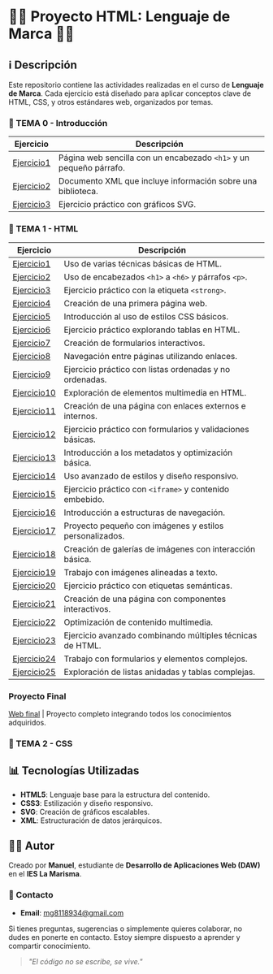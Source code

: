 # 🚀🚀 Proyecto HTML: Lenguaje de Marca 🚀🚀

## ℹ️ Descripción
Este repositorio contiene las actividades realizadas en el curso de **Lenguaje de Marca**. Cada ejercicio está diseñado para aplicar conceptos clave de HTML, CSS, y otros estándares web, organizados por temas.


### 📂 TEMA 0 - Introducción
Ejercicio | Descripción
-----------|--------------
[Ejercicio1](/tema%200/prueba-1.html) | Página web sencilla con un encabezado `<h1>` y un pequeño párrafo.
[Ejercicio2](/tema%200/prueba-2.xml) | Documento XML que incluye información sobre una biblioteca.
[Ejercicio3](/tema%200/prueba-3.html) | Ejercicio práctico con gráficos SVG.

### 📂 TEMA 1 - HTML
Ejercicio | Descripción
-----------|--------------
[Ejercicio1](/tema%201/Ej1.html) | Uso de varias técnicas básicas de HTML.
[Ejercicio2](/tema%201/Ej2.html) | Uso de encabezados `<h1>` a `<h6>` y párrafos `<p>`.
[Ejercicio3](/tema%201/Ej3.html) | Ejercicio práctico con la etiqueta `<strong>`.
[Ejercicio4](/tema%201/Ej4.html) | Creación de una primera página web.
[Ejercicio5](/tema%201/Ej5.html) | Introducción al uso de estilos CSS básicos.
[Ejercicio6](/tema%201/Ej6.html) | Ejercicio práctico explorando tablas en HTML.
[Ejercicio7](/tema%201/Ej7.html) | Creación de formularios interactivos.
[Ejercicio8](/tema%201/ej8) | Navegación entre páginas utilizando enlaces.
[Ejercicio9](/tema%201/Ej9.html) | Ejercicio práctico con listas ordenadas y no ordenadas.
[Ejercicio10](/tema%201/ej10.html) | Exploración de elementos multimedia en HTML.
[Ejercicio11](/tema%201/Ej11.html) | Creación de una página con enlaces externos e internos.
[Ejercicio12](/tema%201/Ej12.html) | Ejercicio práctico con formularios y validaciones básicas.
[Ejercicio13](/tema%201/Ej13.html) | Introducción a los metadatos y optimización básica.
[Ejercicio14](/tema%201/Ej14.html) | Uso avanzado de estilos y diseño responsivo.
[Ejercicio15](/tema%201/Ej15.html) | Ejercicio práctico con `<iframe>` y contenido embebido.
[Ejercicio16](/tema%201/Ej16.html) | Introducción a estructuras de navegación.
[Ejercicio17](/tema%201/Ej17) | Proyecto pequeño con imágenes y estilos personalizados.
[Ejercicio18](/tema%201/Ej18) | Creación de galerías de imágenes con interacción básica.
[Ejercicio19](/tema%201/Ej19) | Trabajo con imágenes alineadas a texto.
[Ejercicio20](/tema%201/Ej20.html) | Ejercicio práctico con etiquetas semánticas.
[Ejercicio21](/tema%201/Ej21) | Creación de una página con componentes interactivos.
[Ejercicio22](/tema%201/Ej22) | Optimización de contenido multimedia.
[Ejercicio23](/tema%201/Ej23) | Ejercicio avanzado combinando múltiples técnicas de HTML.
[Ejercicio24](/tema%201/Ej24.html) | Trabajo con formularios y elementos complejos.
[Ejercicio25](/tema%201/Ej25.html) | Exploración de listas anidadas y tablas complejas.

### Proyecto Final
[Web final](https://spacecrf.github.io/MGR.github.io/) | Proyecto completo integrando todos los conocimientos adquiridos.

### 📂 TEMA 2 - CSS

## 📊 Tecnologías Utilizadas
- **HTML5**: Lenguaje base para la estructura del contenido.
- **CSS3**: Estilización y diseño responsivo.
- **SVG**: Creación de gráficos escalables.
- **XML**: Estructuración de datos jerárquicos.

## 👨‍💻 Autor
Creado por **Manuel**, estudiante de **Desarrollo de Aplicaciones Web (DAW)** en el **IES La Marisma**.  

### 🌟 Contacto
- **Email**: [mg8118934@gmail.com](mg8118934@gmail.com)  

Si tienes preguntas, sugerencias o simplemente quieres colaborar, no dudes en ponerte en contacto. Estoy siempre dispuesto a aprender y compartir conocimiento.  

>  *"El código no se escribe, se vive."*

